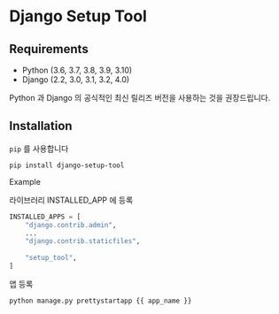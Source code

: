 # Django Setup Tool

## Requirements
- Python (3.6, 3.7, 3.8, 3.9, 3.10)
- Django (2.2, 3.0, 3.1, 3.2, 4.0)

Python 과 Django 의 공식적인 최신 릴리즈 버전을 사용하는 것을 권장드립니다.

## Installation
``pip`` 를 사용합니다

```text
pip install django-setup-tool
```

Example

라이브러리 INSTALLED_APP 에 등록

```python
INSTALLED_APPS = [
    "django.contrib.admin",
    ...
    "django.contrib.staticfiles",
    
    "setup_tool",
]
```

앱 등록
```text
python manage.py prettystartapp {{ app_name }}
```